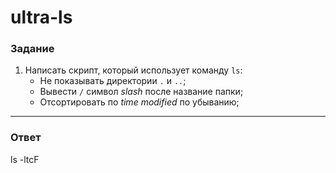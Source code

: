 # ultra-ls

### Задание

1. Написать скрипт, который использует команду `ls`:
   - Не показывать директории `.` и `..`;
   - Вывести `/` символ _slash_ после название папки;
   - Отсортировать по _time modified_ по убыванию;

---

### Ответ
 ls -ltcF